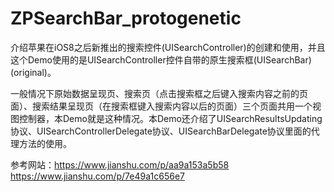 # ZPSearchBar_protogenetic
介绍苹果在iOS8之后新推出的搜索控件(UISearchController)的创建和使用，并且这个Demo使用的是UISearchController控件自带的原生搜索框(UISearchBar)(original)。

一般情况下原始数据呈现页、搜索页（点击搜索框之后键入搜索内容之前的页面）、搜索结果呈现页（在搜索框键入搜索内容以后的页面）三个页面共用一个视图控制器，本Demo就是这种情况。本Demo还介绍了UISearchResultsUpdating协议、UISearchControllerDelegate协议、UISearchBarDelegate协议里面的代理方法的使用。

参考网站：https://www.jianshu.com/p/aa9a153a5b58
https://www.jianshu.com/p/7e49a1c656e7
